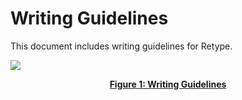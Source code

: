 ﻿# Writing Guidelines
This document includes writing guidelines for Retype.

![](image1.png)
<p style="text-align: center;"> <u> <b>Figure 1: Writing Guidelines</u> </b>

